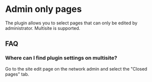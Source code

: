 # Admin only pages

The plugin allows you to select pages that can only be edited by administrator. Multisite is supported.

## FAQ

### Where can I find plugin settings on multisite?

Go to the site edit page on the network admin and select the "Closed pages" tab.

